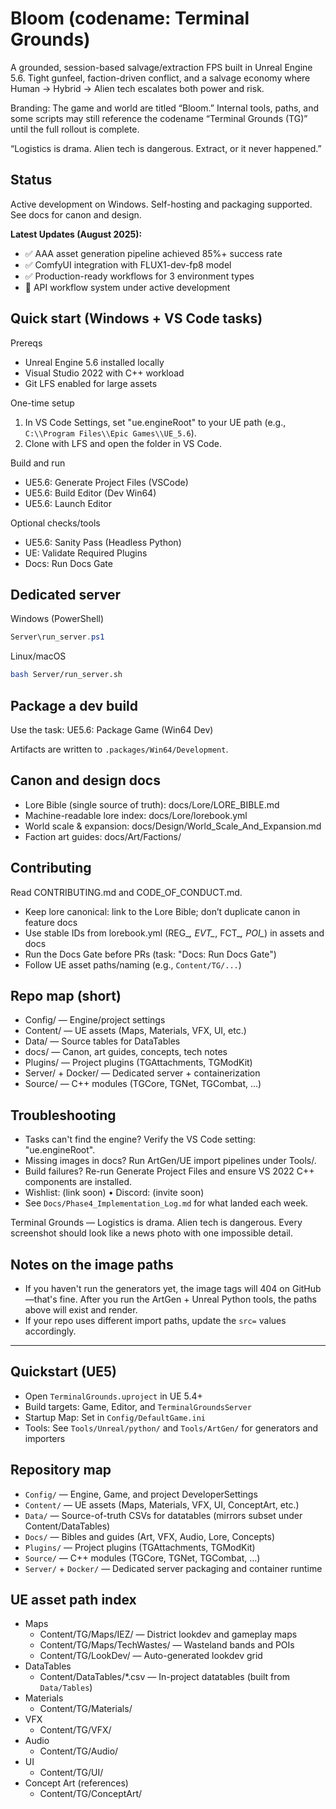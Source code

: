 # Bloom (codename: Terminal Grounds)

A grounded, session-based salvage/extraction FPS built in Unreal Engine 5.6. Tight gunfeel, faction-driven conflict, and a salvage economy where Human → Hybrid → Alien tech escalates both power and risk.

Branding: The game and world are titled “Bloom.” Internal tools, paths, and some scripts may still reference the codename “Terminal Grounds (TG)” until the full rollout is complete.

“Logistics is drama. Alien tech is dangerous. Extract, or it never happened.”

## Status

Active development on Windows. Self-hosting and packaging supported. See docs for canon and design.

**Latest Updates (August 2025):**

- ✅ AAA asset generation pipeline achieved 85%+ success rate
- ✅ ComfyUI integration with FLUX1-dev-fp8 model
- ✅ Production-ready workflows for 3 environment types
- 🔧 API workflow system under active development

## Quick start (Windows + VS Code tasks)

Prereqs

- Unreal Engine 5.6 installed locally
- Visual Studio 2022 with C++ workload
- Git LFS enabled for large assets

One-time setup

1) In VS Code Settings, set "ue.engineRoot" to your UE path (e.g., `C:\\Program Files\\Epic Games\\UE_5.6`).
2) Clone with LFS and open the folder in VS Code.

Build and run

- UE5.6: Generate Project Files (VSCode)
- UE5.6: Build Editor (Dev Win64)
- UE5.6: Launch Editor

Optional checks/tools

- UE5.6: Sanity Pass (Headless Python)
- UE: Validate Required Plugins
- Docs: Run Docs Gate

## Dedicated server

Windows (PowerShell)

```powershell
Server\run_server.ps1
```

Linux/macOS

```bash
bash Server/run_server.sh
```

## Package a dev build

Use the task: UE5.6: Package Game (Win64 Dev)

Artifacts are written to `.packages/Win64/Development`.

## Canon and design docs

- Lore Bible (single source of truth): docs/Lore/LORE_BIBLE.md
- Machine-readable lore index: docs/Lore/lorebook.yml
- World scale & expansion: docs/Design/World_Scale_And_Expansion.md
- Faction art guides: docs/Art/Factions/

## Contributing

Read CONTRIBUTING.md and CODE_OF_CONDUCT.md.

- Keep lore canonical: link to the Lore Bible; don’t duplicate canon in feature docs
- Use stable IDs from lorebook.yml (REG_*, EVT_*, FCT_*, POI_*) in assets and docs
- Run the Docs Gate before PRs (task: "Docs: Run Docs Gate")
- Follow UE asset paths/naming (e.g., `Content/TG/...`)

## Repo map (short)

- Config/ — Engine/project settings
- Content/ — UE assets (Maps, Materials, VFX, UI, etc.)
- Data/ — Source tables for DataTables
- docs/ — Canon, art guides, concepts, tech notes
- Plugins/ — Project plugins (TGAttachments, TGModKit)
- Server/ + Docker/ — Dedicated server + containerization
- Source/ — C++ modules (TGCore, TGNet, TGCombat, …)

## Troubleshooting

- Tasks can't find the engine? Verify the VS Code setting: "ue.engineRoot".
- Missing images in docs? Run ArtGen/UE import pipelines under Tools/.
- Build failures? Re-run Generate Project Files and ensure VS 2022 C++ components are installed.
- Wishlist: (link soon) • Discord: (invite soon)
- See `Docs/Phase4_Implementation_Log.md` for what landed each week.

Terminal Grounds — Logistics is drama. Alien tech is dangerous. Every screenshot should look like a news photo with one impossible detail.

## Notes on the image paths

- If you haven't run the generators yet, the image tags will 404 on GitHub—that's fine. After you run the ArtGen + Unreal Python tools, the paths above will exist and render.
- If your repo uses different import paths, update the `src=` values accordingly.

---

## Quickstart (UE5)

- Open `TerminalGrounds.uproject` in UE 5.4+
- Build targets: Game, Editor, and `TerminalGroundsServer`
- Startup Map: Set in `Config/DefaultGame.ini`
- Tools: See `Tools/Unreal/python/` and `Tools/ArtGen/` for generators and importers

## Repository map

- `Config/` — Engine, Game, and project DeveloperSettings
- `Content/` — UE assets (Maps, Materials, VFX, UI, ConceptArt, etc.)
- `Data/` — Source-of-truth CSVs for datatables (mirrors subset under Content/DataTables)
- `Docs/` — Bibles and guides (Art, VFX, Audio, Lore, Concepts)
- `Plugins/` — Project plugins (TGAttachments, TGModKit)
- `Source/` — C++ modules (TGCore, TGNet, TGCombat, …)
- `Server/` + `Docker/` — Dedicated server packaging and container runtime

## UE asset path index

- Maps
  - Content/TG/Maps/IEZ/ — District lookdev and gameplay maps
  - Content/TG/Maps/TechWastes/ — Wasteland bands and POIs
  - Content/TG/LookDev/ — Auto-generated lookdev grid
- DataTables
  - Content/DataTables/*.csv — In-project datatables (built from `Data/Tables`)
- Materials
  - Content/TG/Materials/
- VFX
  - Content/TG/VFX/
- Audio
  - Content/TG/Audio/
- UI
  - Content/TG/UI/
- Concept Art (references)
  - Content/TG/ConceptArt/
